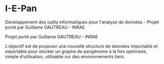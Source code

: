 # I-E-Pan
Développement des outils informatiques pour l'analyse de données - Projet porté par Guillame GAUTREAU - INRAE

Projet porté par Guillame GAUTREAU - INRAE

L'objectif est de proposer une nouvelle structure de données importable et exportable pour stocker un graphe de pangénome à la fois optimisée, simple d’utilisation, utilisable sur des environnements tiers.
